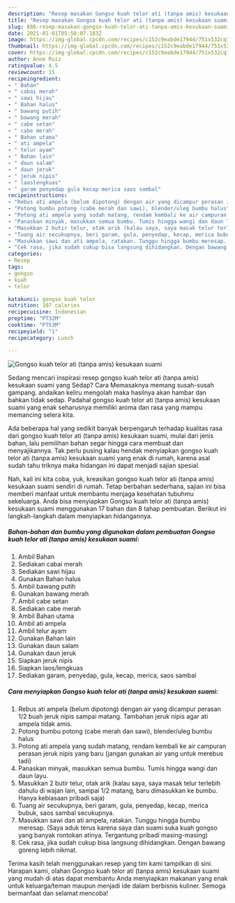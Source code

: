```yaml
---
description: "Resep masakan Gongso kuah telor ati (tanpa amis) kesukaan suami | Resep Membuat Gongso kuah telor ati (tanpa amis) kesukaan suami Yang Sempurna"
title: "Resep masakan Gongso kuah telor ati (tanpa amis) kesukaan suami | Resep Membuat Gongso kuah telor ati (tanpa amis) kesukaan suami Yang Sempurna"
slug: 886-resep-masakan-gongso-kuah-telor-ati-tanpa-amis-kesukaan-suami-resep-membuat-gongso-kuah-telor-ati-tanpa-amis-kesukaan-suami-yang-sempurna
date: 2021-01-01T05:50:07.183Z
image: https://img-global.cpcdn.com/recipes/c152c9eabde17944/751x532cq70/gongso-kuah-telor-ati-tanpa-amis-kesukaan-suami-foto-resep-utama.jpg
thumbnail: https://img-global.cpcdn.com/recipes/c152c9eabde17944/751x532cq70/gongso-kuah-telor-ati-tanpa-amis-kesukaan-suami-foto-resep-utama.jpg
cover: https://img-global.cpcdn.com/recipes/c152c9eabde17944/751x532cq70/gongso-kuah-telor-ati-tanpa-amis-kesukaan-suami-foto-resep-utama.jpg
author: Anne Ruiz
ratingvalue: 4.5
reviewcount: 15
recipeingredient:
- " Bahan"
- " cabai merah"
- " sawi hijau"
- " Bahan halus"
- " bawang putih"
- " bawang merah"
- " cabe setan"
- " cabe merah"
- " Bahan utama"
- " ati ampela"
- " telur ayam"
- " Bahan lain"
- " daun salam"
- " daun jeruk"
- " jeruk nipis"
- " laoslengkuas"
- " garam penyedap gula kecap merica saos sambal"
recipeinstructions:
- "Rebus ati ampela (belum dipotong) dengan air yang dicampur perasan 1/2 buah jeruk nipis sampai matang. Tambahan jeruk nipis agar ati ampela tidak amis."
- "Potong bumbu potong (cabe merah dan sawi), blender/uleg bumbu halus"
- "Potong ati ampela yang sudah matang, rendam kembali ke air campuran perasan jeruk nipis yang baru (jangan gunakan air yang untuk merebus tadi)"
- "Panaskan minyak, masukkan semua bumbu. Tumis hingga wangi dan daun layu."
- "Masukkan 2 butir telur, otak arik (kalau saya, saya masak telur terlebih dahulu di wajan lain, sampai 1/2 matang, baru dimasukkan ke bumbu. Hanya kebiasaan pribadi saja)"
- "Tuang air secukupnya, beri garam, gula, penyedap, kecap, merica bubuk, saos sambal secukupnya."
- "Masukkan sawi dan ati ampela, ratakan. Tunggu hingga bumbu meresap. (Saya aduk terus karena saya dan suami suka kuah gongso yang banyak rontokan atinya. Tergantung pribadi masing-masing)"
- "Cek rasa, jika sudah cukup bisa langsung dihidangkan. Dengan bawang goreng lebih nikmat."
categories:
- Resep
tags:
- gongso
- kuah
- telor

katakunci: gongso kuah telor 
nutrition: 107 calories
recipecuisine: Indonesian
preptime: "PT32M"
cooktime: "PT53M"
recipeyield: "1"
recipecategory: Lunch

---
```



![Gongso kuah telor ati (tanpa amis) kesukaan suami](https://img-global.cpcdn.com/recipes/c152c9eabde17944/751x532cq70/gongso-kuah-telor-ati-tanpa-amis-kesukaan-suami-foto-resep-utama.jpg)

Sedang mencari inspirasi resep gongso kuah telor ati (tanpa amis) kesukaan suami yang Sedap? Cara Memasaknya memang susah-susah gampang. andaikan keliru mengolah maka hasilnya akan hambar dan bahkan tidak sedap. Padahal gongso kuah telor ati (tanpa amis) kesukaan suami yang enak seharusnya memiliki aroma dan rasa yang mampu memancing selera kita.



Ada beberapa hal yang sedikit banyak berpengaruh terhadap kualitas rasa dari gongso kuah telor ati (tanpa amis) kesukaan suami, mulai dari jenis bahan, lalu pemilihan bahan segar hingga cara membuat dan menyajikannya. Tak perlu pusing kalau hendak menyiapkan gongso kuah telor ati (tanpa amis) kesukaan suami yang enak di rumah, karena asal sudah tahu triknya maka hidangan ini dapat menjadi sajian spesial.


Nah, kali ini kita coba, yuk, kreasikan gongso kuah telor ati (tanpa amis) kesukaan suami sendiri di rumah. Tetap berbahan sederhana, sajian ini bisa memberi manfaat untuk membantu menjaga kesehatan tubuhmu sekeluarga. Anda bisa menyiapkan Gongso kuah telor ati (tanpa amis) kesukaan suami menggunakan 17 bahan dan 8 tahap pembuatan. Berikut ini langkah-langkah dalam menyiapkan hidangannya.

<!--inarticleads1-->

##### Bahan-bahan dan bumbu yang digunakan dalam pembuatan Gongso kuah telor ati (tanpa amis) kesukaan suami:

1. Ambil  Bahan
1. Sediakan  cabai merah
1. Sediakan  sawi hijau
1. Gunakan  Bahan halus
1. Ambil  bawang putih
1. Gunakan  bawang merah
1. Ambil  cabe setan
1. Sediakan  cabe merah
1. Ambil  Bahan utama
1. Ambil  ati ampela
1. Ambil  telur ayam
1. Gunakan  Bahan lain
1. Gunakan  daun salam
1. Gunakan  daun jeruk
1. Siapkan  jeruk nipis
1. Siapkan  laos/lengkuas
1. Sediakan  garam, penyedap, gula, kecap, merica, saos sambal




<!--inarticleads2-->

##### Cara menyiapkan Gongso kuah telor ati (tanpa amis) kesukaan suami:

1. Rebus ati ampela (belum dipotong) dengan air yang dicampur perasan 1/2 buah jeruk nipis sampai matang. Tambahan jeruk nipis agar ati ampela tidak amis.
1. Potong bumbu potong (cabe merah dan sawi), blender/uleg bumbu halus
1. Potong ati ampela yang sudah matang, rendam kembali ke air campuran perasan jeruk nipis yang baru (jangan gunakan air yang untuk merebus tadi)
1. Panaskan minyak, masukkan semua bumbu. Tumis hingga wangi dan daun layu.
1. Masukkan 2 butir telur, otak arik (kalau saya, saya masak telur terlebih dahulu di wajan lain, sampai 1/2 matang, baru dimasukkan ke bumbu. Hanya kebiasaan pribadi saja)
1. Tuang air secukupnya, beri garam, gula, penyedap, kecap, merica bubuk, saos sambal secukupnya.
1. Masukkan sawi dan ati ampela, ratakan. Tunggu hingga bumbu meresap. (Saya aduk terus karena saya dan suami suka kuah gongso yang banyak rontokan atinya. Tergantung pribadi masing-masing)
1. Cek rasa, jika sudah cukup bisa langsung dihidangkan. Dengan bawang goreng lebih nikmat.




Terima kasih telah menggunakan resep yang tim kami tampilkan di sini. Harapan kami, olahan Gongso kuah telor ati (tanpa amis) kesukaan suami yang mudah di atas dapat membantu Anda menyiapkan makanan yang enak untuk keluarga/teman maupun menjadi ide dalam berbisnis kuliner. Semoga bermanfaat dan selamat mencoba!
